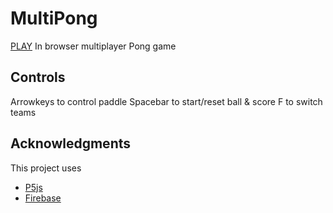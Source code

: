 # MultiPong
[PLAY](https://indi0.github.io/MultiPong/)
In browser multiplayer Pong game

## Controls

Arrowkeys to control paddle
Spacebar to start/reset ball & score
F to switch teams

## Acknowledgments

This project uses
* [P5js](https://p5js.org/)
* [Firebase](https://firebase.google.com/)
